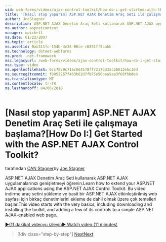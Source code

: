 ```yaml
---
uid: web-forms/videos/ajax-control-toolkit/how-do-i-get-started-with-the-aspnet-ajax-control-toolkit
title: '[Nasıl stop yaparım] ASP.NET AJAX Denetim Araç Seti ile çalışmaya başlama? | Microsoft Docs'
author: JoeStagner
description: ASP.NET AJAX Denetim Araç Seti kullanarak ASP.NET AJAX uygulamalarınızı genişletmeyi öğrenin. Bu videonun karşıdan yükleme de dahil olmak üzere çok temelleri ile başlar ve...
ms.author: aspnetcontent
manager: wpickett
ms.date: 01/23/2007
ms.topic: article
ms.assetid: 0ab311fc-154b-4e38-86ce-c6351ff5cabb
ms.technology: dotnet-webforms
ms.prod: .net-framework
msc.legacyurl: /web-forms/videos/ajax-control-toolkit/how-do-i-get-started-with-the-aspnet-ajax-control-toolkit
msc.type: video
ms.openlocfilehash: 0cc7829c71ac0d4578ff7217633ac2b012ebc10d
ms.sourcegitcommit: f8852267f463b62d7f975e56bea9aa3f68fbbdeb
ms.translationtype: MT
ms.contentlocale: tr-TR
ms.lasthandoff: 04/06/2018
---
```

<a name="how-do-i-get-started-with-the-aspnet-ajax-control-toolkit"></a><span data-ttu-id="ba3d0-105">[Nasıl stop yaparım] ASP.NET AJAX Denetim Araç Seti ile çalışmaya başlama?</span><span class="sxs-lookup"><span data-stu-id="ba3d0-105">[How Do I:] Get Started with the ASP.NET AJAX Control Toolkit?</span></span>
====================
<span data-ttu-id="ba3d0-106">tarafından [CAN Stagner](https://github.com/JoeStagner)</span><span class="sxs-lookup"><span data-stu-id="ba3d0-106">by [Joe Stagner](https://github.com/JoeStagner)</span></span>

<span data-ttu-id="ba3d0-107">ASP.NET AJAX Denetim Araç Seti kullanarak ASP.NET AJAX uygulamalarınızı genişletmeyi öğrenin.</span><span class="sxs-lookup"><span data-stu-id="ba3d0-107">Learn how to extend your ASP.NET AJAX applications using the ASP.NET AJAX Control Toolkit.</span></span> <span data-ttu-id="ba3d0-108">Bu video indirme araç setini yükleme ve basit bir ASP.NET AJAX etkinleştirilmiş web sayfası için birkaç denetimlerini ekleme de dahil olmak üzere çok temelleri başlar.</span><span class="sxs-lookup"><span data-stu-id="ba3d0-108">This video starts with the very basics, including downloading and installing the toolkit, and adding a few of its controls to a simple ASP.NET AJAX-enabled web page.</span></span>

[<span data-ttu-id="ba3d0-109">&#9654;(11 dakika) videoyu izleyin</span><span class="sxs-lookup"><span data-stu-id="ba3d0-109">&#9654; Watch video (11 minutes)</span></span>](https://channel9.msdn.com/Blogs/ASP-NET-Site-Videos/how-do-i-get-started-with-the-aspnet-ajax-control-toolkit)

> [!div class="step-by-step"]
> [<span data-ttu-id="ba3d0-110">Next</span><span class="sxs-lookup"><span data-stu-id="ba3d0-110">Next</span></span>](how-do-i-use-the-aspnet-ajax-cascadingdropdown-control-extender.md)

